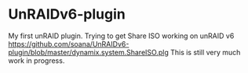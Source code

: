 # UnRAIDv6-plugin

My first unRAID plugin.
Trying to get Share ISO working on unRAID v6
https://github.com/soana/UnRAIDv6-plugin/blob/master/dynamix.system.ShareISO.plg
This is still very much work in progress.
